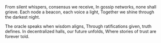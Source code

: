 From silent whispers, consensus we receive,
In gossip networks, none shall grieve.
Each node a beacon, each voice a light,
Together we shine through the darkest night.

The oracle speaks when wisdom aligns,
Through ratifications given, truth defines.
In decentralized halls, our future unfolds,
Where stories of trust are forever told.
